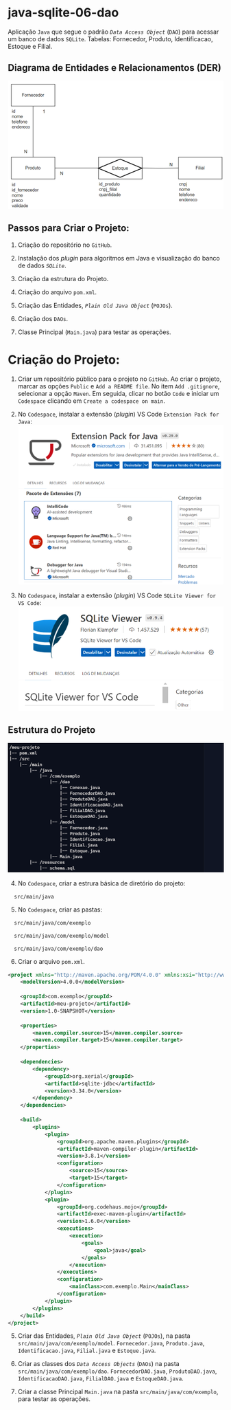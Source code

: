 # java-sqlite-06-dao
Aplicação `Java` que segue o padrão _`Data Access Object`_ (`DAO`) para acessar um banco de dados `SQLite`. Tabelas: Fornecedor, Produto, Identificacao, Estoque e Filial.

## Diagrama de Entidades e Relacionamentos (DER)
![Alt: DER](DER.png)

## Passos para Criar o Projeto:
1) Criação do repositório no `GitHub`.

2) Instalação dos _plugin_ para algoritmos em Java e visualização do banco de dados _`SQLite`_.

3) Criação da estrutura do Projeto.

4) Criação do arquivo `pom.xml`.

5) Criação das Entidades, _`Plain Old Java Object`_ (`POJOs`).

6) Criação dos `DAOs`.

7) Classe Principal (`Main.java`) para testar as operações.

# Criação do Projeto:
1) Criar um repositório público para o projeto no `GitHub`. Ao criar o projeto, marcar as opções `Public` e `Add a README file`. No item `Add .gitignore`, selecionar a opção `Maven`. Em seguida, clicar no botão `Code` e iniciar um `Codespace` clicando em `Create a codespace on main`.

2) No `Codespace`, instalar a extensão (_plugin_) VS Code `Extension Pack for Java`:
![Alt: Extension Pack for Java.](ExtensionPackForJava.png)

3) No `Codespace`, instalar a extensão (_plugin_) VS Code `SQLite Viewer for VS Code`:
![Alt: extensão (plugin) SQLite Viewer for VS Code.](SQLiteViewerForVSCode.png)

## Estrutura do Projeto
![Alt: EstruturaDoProjeto](EstruturaDoProjeto.png)

4) No `Codespace`, criar a estrura básica de diretório do projeto:
```
  src/main/java
```

5) No `Codespace`, criar as pastas:
```
  src/main/java/com/exemplo
```

```
  src/main/java/com/exemplo/model
```

```
  src/main/java/com/exemplo/dao
```

6) Criar o arquivo `pom.xml`.
```xml
<project xmlns="http://maven.apache.org/POM/4.0.0" xmlns:xsi="http://www.w3.org/2001/XMLSchema-instance" xsi:schemaLocation="http://maven.apache.org/POM/4.0.0 http://maven.apache.org/xsd/maven-4.0.0.xsd">
    <modelVersion>4.0.0</modelVersion>

    <groupId>com.exemplo</groupId>
    <artifactId>meu-projeto</artifactId>
    <version>1.0-SNAPSHOT</version>

    <properties>
        <maven.compiler.source>15</maven.compiler.source>
        <maven.compiler.target>15</maven.compiler.target>
    </properties>

    <dependencies>
        <dependency>
            <groupId>org.xerial</groupId>
            <artifactId>sqlite-jdbc</artifactId>
            <version>3.34.0</version>
        </dependency>
    </dependencies>

    <build>
        <plugins>
            <plugin>
                <groupId>org.apache.maven.plugins</groupId>
                <artifactId>maven-compiler-plugin</artifactId>
                <version>3.8.1</version>
                <configuration>
                    <source>15</source>
                    <target>15</target>
                </configuration>
            </plugin>
            <plugin>
                <groupId>org.codehaus.mojo</groupId>
                <artifactId>exec-maven-plugin</artifactId>
                <version>1.6.0</version>
                <executions>
                    <execution>
                        <goals>
                            <goal>java</goal>
                        </goals>
                    </execution>
                </executions>
                <configuration>
                    <mainClass>com.exemplo.Main</mainClass>
                </configuration>
            </plugin>
        </plugins>
    </build>
</project>
```

5) Criar das Entidades, _`Plain Old Java Object`_ (`POJOs`), na pasta `src/main/java/com/exemplo/model`.
`Fornecedor.java`, `Produto.java`, `Identificacao.java`, `Filial.java` e `Estoque.java`.

6) Criar as classes dos _`Data Access Objects`_ (`DAOs`) na pasta `src/main/java/com/exemplo/dao`.
`FornecedorDAO.java`, `ProdutoDAO.java`, `IdentificacaoDAO.java`, `FilialDAO.java` e `EstoqueDAO.java`.

7) Criar a classe Principal `Main.java` na pasta `src/main/java/com/exemplo`, para testar as operações.
